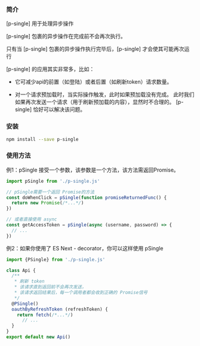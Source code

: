 ### 简介

\[p-single] 用于处理异步操作  

\[p-single] 包裹的异步操作在完成前不会再次执行。   

只有当 \[p-single] 包裹的异步操作执行完毕后，\[p-single] 才会使其可能再次运行  


\[p-single] 的应用其实非常多，比如：

* 它可减少api的前置（如登陆）或者后置（如刷新token）请求数量。

* 对一个请求预加载时，当实际操作触发，此时如果预加载没有完成。
此时我们如果再次发送一个请求（用于刷新预加载的内容），显然时不合理的。
\[p-single] 恰好可以解决该问题。


### 安装
```bash
npm install --save p-single
```

### 使用方法

例1：pSingle 接受一个参数，该参数是一个方法，该方法需返回Promise。  

```javascript 
import pSingle from './p-single.js'

// pSingle需要一个返回 Promise的方法
const doWhenClick = pSingle(function promiseReturnedFunc() {
  return new Promise(/*...*/)
})

// 或者直接使用 async
const getAccessToken = pSingle(async (username, password) => {
  // ...
})
```

例2：如果你使用了 ES Next - decorator，你可以这样使用 pSingle

```javascript 
import {PSingle} from './p-single.js'

class Api {
  /**
   * 刷新 token
   * 该请求直到返回前不会再次发送，
   * 该请求返回结果后，每一个调用者都会收到正确的 Promise信号
   */
  @PSingle()
  oauthByRefreshToken (refreshToken) {
    return fetch(/*...*/)
      // ...
  }
}
export default new Api()
```
